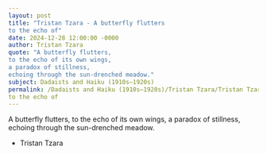 ```yaml
---
layout: post
title: "Tristan Tzara - A butterfly flutters
to the echo of"
date: 2024-12-28 12:00:00 -0000
author: Tristan Tzara
quote: "A butterfly flutters,
to the echo of its own wings,
a paradox of stillness,
echoing through the sun-drenched meadow."
subject: Dadaists and Haiku (1910s–1920s)
permalink: /Dadaists and Haiku (1910s–1920s)/Tristan Tzara/Tristan Tzara - A butterfly flutters
to the echo of
---
```


A butterfly flutters,
to the echo of its own wings,
a paradox of stillness,
echoing through the sun-drenched meadow.

- Tristan Tzara
